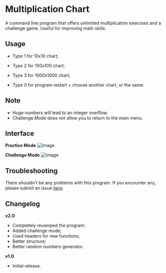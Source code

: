 # Multiplication Chart
A command line program that offers unlimited multiplication exercises and a challenge game. Useful for improving math skills.

## Usage
- Type 1 for 10x10 chart;

- Type 2 for 100x100 chart;

- Type 3 for 1000x1000 chart;

- Type 0 for program restart + choose another chart, or the same.

## Note
-  Huge numbers will lead to an integer overflow.
-  Challenge Mode does not allow you to return to the main menu.

## Interface
**Practice Mode**
![image](https://github.com/user-attachments/assets/4ae1a32a-eaf0-4006-8f32-11b31b2774fc)

**Challenge Mode**
![image](https://github.com/user-attachments/assets/b345ed31-aace-493d-ba35-b0adcc6e9fa0)



## Troubleshooting
There shouldn't be any problems with this program. If you encounter any, please submit an issue [here](https://github.com/Kevin4e/MultiplicationChart/issues).

## Changelog
**v2.0**
-  Completely revamped the program:
  -  Added challenge mode;
  -  Used headers for new functions;
  -  Better structure;
  -  Better random numbers generator.

**v1.0**
-  Initial release.
